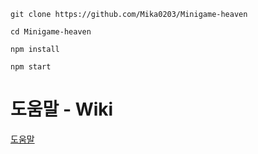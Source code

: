 `git clone https://github.com/Mika0203/Minigame-heaven`

`cd Minigame-heaven`

`npm install`

`npm start`

# 도움말 - Wiki

<a href='https://github.com/Mika0203/Minigame-heaven/wiki'>도움말</a>
